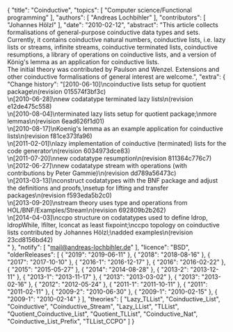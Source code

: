 {
    "title": "Coinductive",
    "topics": [
        "Computer science/Functional programming"
    ],
    "authors": [
        "Andreas Lochbihler"
    ],
    "contributors": [
        "Johannes Hölzl"
    ],
    "date": "2010-02-12",
    "abstract": "This article collects formalisations of general-purpose coinductive data types and sets. Currently, it contains coinductive natural numbers, coinductive lists, i.e. lazy lists or streams, infinite streams, coinductive terminated lists, coinductive resumptions, a library of operations on coinductive lists, and a version of König's lemma as an application for coinductive lists.<br>The initial theory was contributed by Paulson and Wenzel. Extensions and other coinductive formalisations of general interest are welcome.",
    "extra": {
        "Change history": "[2010-06-10]\ncoinductive lists setup for quotient package\n(revision 015574f3bf3c)<br>\n[2010-06-28]\nnew codatatype terminated lazy lists\n(revision e12de475c558)<br>\n[2010-08-04]\nterminated lazy lists setup for quotient package;\nmore lemmas\n(revision 6ead626f1d01)<br>\n[2010-08-17]\nKoenig's lemma as an example application for coinductive lists\n(revision f81ce373fa96)<br>\n[2011-02-01]\nlazy implementation of coinductive (terminated) lists for the code generator\n(revision 6034973dce83)<br>\n[2011-07-20]\nnew codatatype resumption\n(revision 811364c776c7)<br>\n[2012-06-27]\nnew codatatype stream with operations (with contributions by Peter Gammie)\n(revision dd789a56473c)<br>\n[2013-03-13]\nconstruct codatatypes with the BNF package and adjust the definitions and proofs,\nsetup for lifting and transfer packages\n(revision f593eda5b2c0)<br>\n[2013-09-20]\nstream theory uses type and operations from HOL/BNF/Examples/Stream\n(revision 692809b2b262)<br>\n[2014-04-03]\nccpo structure on codatatypes used to define ldrop, ldropWhile, lfilter, lconcat as least fixpoint;\nccpo topology on coinductive lists contributed by Johannes Hölzl;\nadded examples\n(revision 23cd8156bd42)<br>"
    },
    "notify": [
        "mail@andreas-lochbihler.de"
    ],
    "licence": "BSD",
    "olderReleases": [
        {
            "2019": "2019-06-11"
        },
        {
            "2018": "2018-08-16"
        },
        {
            "2017": "2017-10-10"
        },
        {
            "2016-1": "2016-12-17"
        },
        {
            "2016": "2016-02-22"
        },
        {
            "2015": "2015-05-27"
        },
        {
            "2014": "2014-08-28"
        },
        {
            "2013-2": "2013-12-11"
        },
        {
            "2013-1": "2013-11-17"
        },
        {
            "2013": "2013-03-02"
        },
        {
            "2013": "2013-02-16"
        },
        {
            "2012": "2012-05-24"
        },
        {
            "2011-1": "2011-10-11"
        },
        {
            "2011": "2011-02-11"
        },
        {
            "2009-2": "2010-06-30"
        },
        {
            "2009-1": "2010-02-15"
        },
        {
            "2009-1": "2010-02-14"
        }
    ],
    "theories": [
        "Lazy_TLList",
        "Coinductive_List",
        "Coinductive",
        "Coinductive_Stream",
        "Lazy_LList",
        "TLList",
        "Quotient_Coinductive_List",
        "Quotient_TLList",
        "Coinductive_Nat",
        "Coinductive_List_Prefix",
        "TLList_CCPO"
    ]
}